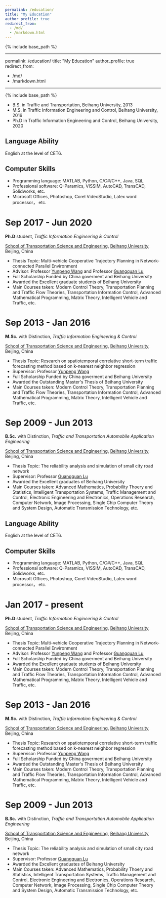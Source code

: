 ```yaml
---
permalink: /education/
title: "My Education"
author_profile: true
redirect_from: 
  - /md/
  - /markdown.html
---
```


{% include base_path %}

---
permalink: /education/
title: "My Education"
author_profile: true
redirect_from: 
  - /md/
  - /markdown.html
---

{% include base_path %}

+ B.S. in Traffic and Transportation, Beihang University, 2013
+ M.S. in Traffic Information Engineering and Control, Beihang University, 2016
+ Ph.D in Traffic Information Engineering and Control, Beihang University, 2020

Language Ability
--------
English at the level of CET6.

Computer Skills
--------
+ Programming language: MATLAB, Python, C/C#/C++, Java, SQL
+ Professional software: Q-Paramics, VISSIM, AutoCAD, TransCAD, Solidworks, etc.
+ Microsoft Offices, Photoshop, Corel VideoStudio, Latex word processor， etc.

Sep 2017 - Jun 2020
======
**Ph.D** student, *Traffic Information Engineering & Control*

[School of Transportation Science and Engineering][sch], [Beihang University][buaa], Beijing, China

+ Thesis Topic: Multi-vehicle Cooperative Trajectory Planning in Network-connected Parallel Environment
+ Advisor: Professor [Yunpeng Wang][wyp] and Professor [Guangquan Lu][lgq]
+ Full Scholarship Funded by China goverment and Beihang University
+ Awarded the Excellent graduate students of Beihang University
+ Main Courses taken: Modern Control Theory, Transportation Planning and Traffic Flow Theories, Transportation Information Control, Advanced Mathematical Programming, Matrix Theory, Intelligent Vehicle and Traffic, etc.

[wyp]: https://www.buaa.edu.cn/info/1545/1743.htm

[lgq]: http://shi.buaa.edu.cn/luguangquan/zh_CN/zsxx/10329/list/index.htm



Sep 2013 - Jan 2016
======
**M.Sc.** with Distinction, *Traffic Information Engineering & Control*

[School of Transportation Science and Engineering][sch], [Beihang University][buaa], Beijing, China

+ Thesis Topic: Research on spatiotemporal correlative short-term traffic forecasting method based on k-nearest neighbor
regression
+ Supervisor: Professor [Yunpeng Wang][wyp]
+ Full Scholarship Funded by China goverment and Beihang University
+ Awarded the Outstanding Master\'s Thesis of Beihang University
+ Main Courses taken: Modern Control Theory, Transportation Planning and Traffic Flow Theories, Transportation Information Control, Advanced Mathematical Programming, Matrix Theory, Intelligent Vehicle and Traffic, etc.

Sep 2009 - Jun 2013
======
**B.Sc.** with Distinction, *Traffic and Transportation Automobile Application Engineering*

[School of Transportation Science and Engineering][sch], [Beihang University][buaa], Beijing, China

+ Thesis Topic: The reliability analysis and simulation of small city road network
+ Supervisor: Professor [Guangquan Lu][lgq]
+ Awarded the Excellent graduates of Beihang University
+ Main Courses taken: Advanced Mathematics, Probability Thoery and Statistics, Intelligent Transportation Systems, Traffic Management and Control, Electronic Engineering and Electronics, Operations Research, Computer Network, Image Processing, Single Chip Computer Theory and System Design, Automatic Transmission Technology, etc.

[buaa]: https://www.buaa.edu.cn/
[sch]: http://transportation.buaa.edu.cn/






Language Ability
--------
English at the level of CET6.

Computer Skills
--------
+ Programming language: MATLAB, Python, C/C#/C++, Java, SQL
+ Professional software: Q-Paramics, VISSIM, AutoCAD, TransCAD, Solidworks, etc.
+ Microsoft Offices, Photoshop, Corel VideoStudio, Latex word processor， etc.

Jan 2017 - present
======
**Ph.D** student, *Traffic Information Engineering & Control*

[School of Transportation Science and Engineering][sch], [Beihang University][buaa], Beijing, China

+ Thesis Topic: Multi-vehicle Cooperative Trajectory Planning in Network-connected Parallel Environment
+ Advisor: Professor [Yunpeng Wang][wyp] and Professor [Guangquan Lu][lgq]
+ Full Scholarship Funded by China goverment and Beihang University
+ Awarded the Excellent graduate students of Beihang University
+ Main Courses taken: Modern Control Theory, Transportation Planning and Traffic Flow Theories, Transportation Information Control, Advanced Mathematical Programming, Matrix Theory, Intelligent Vehicle and Traffic, etc.

[wyp]: https://www.buaa.edu.cn/info/1545/1743.htm

[lgq]: http://shi.buaa.edu.cn/luguangquan/zh_CN/zsxx/10329/list/index.htm



Sep 2013 - Jan 2016
======
**M.Sc.** with Distinction, *Traffic Information Engineering & Control*

[School of Transportation Science and Engineering][sch], [Beihang University][buaa], Beijing, China

+ Thesis Topic: Research on spatiotemporal correlative short-term traffic forecasting method based on k-nearest neighbor
regression
+ Supervisor: Professor [Yunpeng Wang][wyp]
+ Full Scholarship Funded by China goverment and Beihang University
+ Awarded the Outstanding Master\'s Thesis of Beihang University
+ Main Courses taken: Modern Control Theory, Transportation Planning and Traffic Flow Theories, Transportation Information Control, Advanced Mathematical Programming, Matrix Theory, Intelligent Vehicle and Traffic, etc.

Sep 2009 - Jun 2013
======
**B.Sc.** with Distinction, *Traffic and Transportation Automobile Application Engineering*

[School of Transportation Science and Engineering][sch], [Beihang University][buaa], Beijing, China

+ Thesis Topic: The reliability analysis and simulation of small city road network
+ Supervisor: Professor [Guangquan Lu][lgq]
+ Awarded the Excellent graduates of Beihang University
+ Main Courses taken: Advanced Mathematics, Probability Thoery and Statistics, Intelligent Transportation Systems, Traffic Management and Control, Electronic Engineering and Electronics, Operations Research, Computer Network, Image Processing, Single Chip Computer Theory and System Design, Automatic Transmission Technology, etc.

[buaa]: https://www.buaa.edu.cn/
[sch]: http://transportation.buaa.edu.cn/





